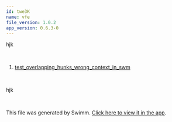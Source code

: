 ```yaml
---
id: twe3K
name: vfe
file_version: 1.0.2
app_version: 0.6.3-0
---
```


<!-- Intro - Do not remove this comment --> 
 hjk

<br/>

<!-- Steps - Do not remove this comment --> 
1. [test_overlapping_hunks_wrong_context_in_swm](http://localhost:5000/#/repos/gtMYBGkMmfphS6DieumG/docs/0XANV9qOgKkT859syrww) 


<br/>

<!-- Summary - Do not remove this comment --> 
 hjk

<br/>

This file was generated by Swimm. [Click here to view it in the app](http://localhost:5000/#/repos/ls4DA2fLasmQuEbT4ipw/docs/twe3K).